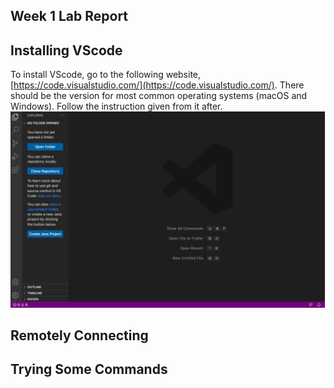 Week 1 Lab Report
---

Installing VScode
---
To install VScode, go to the following website, [https://code.visualstudio.com/](https://code.visualstudio.com/). There should be the version for most common operating systems (macOS and Windows). Follow the instruction given from it after.
![image](installing_vscode.png)

Remotely Connecting
---

Trying Some Commands
---
